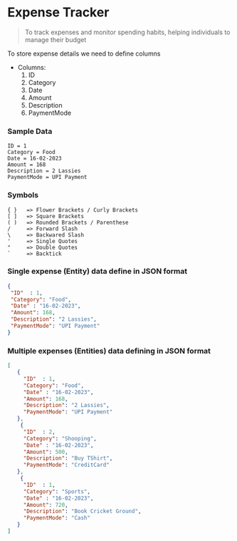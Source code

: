 # Expense Tracker
> To track expenses and monitor spending habits, helping individuals to manage their budget


To store expense details we need to define columns
- Columns: 
  1. ID
  1. Category
  1. Date
  1. Amount
  1. Description
  1. PaymentMode
  
 
 ### Sample Data
 ```
 ID = 1
 Category = Food
 Date = 16-02-2023
 Amount = 168
 Description = 2 Lassies
 PaymentMode = UPI Payment
 ```
 
 ### Symbols
```
{ }   => Flower Brackets / Curly Brackets
[ ]   => Square Brackets
( )   => Rounded Brackets / Parenthese
/     => Forward Slash
\     => Backwared Slash
'     => Single Quotes
"     => Double Quotes
`     => Backtick
 ```

 
 
 ### Single expense (Entity) data define in JSON format
 ```json
 {
  "ID"  : 1,
  "Category": "Food",
  "Date" : "16-02-2023",
  "Amount": 168,
  "Description": "2 Lassies",
  "PaymentMode": "UPI Payment"
 }
 ```
 
 
 ### Multiple expenses (Entities) data defining in JSON format
 ```json
 [
    {
      "ID"  : 1,
      "Category": "Food",
      "Date" : "16-02-2023",
      "Amount": 168,
      "Description": "2 Lassies",
      "PaymentMode": "UPI Payment"
    },
     {
      "ID"  : 2,
      "Category": "Shooping",
      "Date" : "16-02-2023",
      "Amount": 500,
      "Description": "Buy TShirt",
      "PaymentMode": "CreditCard"
    },
     {
      "ID"  : 1,
      "Category": "Sports",
      "Date" : "16-02-2023",
      "Amount": 720,
      "Description": "Book Cricket Ground",
      "PaymentMode": "Cash"
    }
 ]
 ```

 
 
